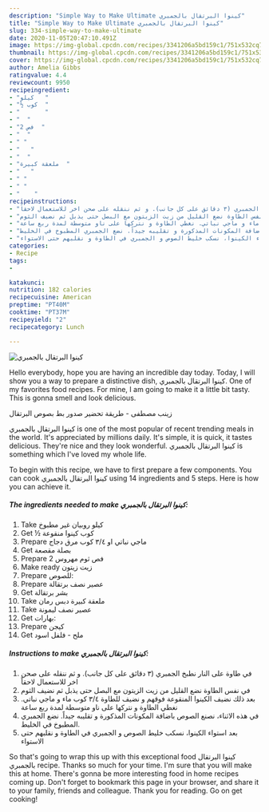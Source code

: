 ```yaml
---
description: "Simple Way to Make Ultimate كينوا البرتقال بالجمبري"
title: "Simple Way to Make Ultimate كينوا البرتقال بالجمبري"
slug: 334-simple-way-to-make-ultimate
date: 2020-11-05T20:47:10.491Z
image: https://img-global.cpcdn.com/recipes/3341206a5bd159c1/751x532cq70/الصورة-الرئيسية-لوصفةكينوا-البرتقال-بالجمبري.jpg
thumbnail: https://img-global.cpcdn.com/recipes/3341206a5bd159c1/751x532cq70/الصورة-الرئيسية-لوصفةكينوا-البرتقال-بالجمبري.jpg
cover: https://img-global.cpcdn.com/recipes/3341206a5bd159c1/751x532cq70/الصورة-الرئيسية-لوصفةكينوا-البرتقال-بالجمبري.jpg
author: Amelia Gibbs
ratingvalue: 4.4
reviewcount: 9950
recipeingredient:
- "كيلو   "
- "½ كوب  "
- "       "
- "  "
- "2 فص  "
- "  "
- " "
- "   "
- "  "
- "ملعقة كبيرة  "
- "   "
- " "
- " "
- "    "
recipeinstructions:
- "في طاوة على النار نطبخ الجمبري (٣ دقائق على كل جانب). و ثم ننقله على صحن اخر للاستعمال لاحقاً"
- "في نفس الطاوة نضع القليل من زيت الزيتون مع البصل حتى يذبل ثم نضيف الثوم"
- "بعد ذلك نضيف الكينوا المنقوعة فوقهم و نضيف للطاوة ٣/٤ كوب ماء و ماجي نباتي. نغطي الطاوة و نتركها على ناو متوسطة لمدة ربع ساعة"
- "في هذه الاثناء، نصنع الصوص باضافة المكونات المذكورة و تقليبه جيداً. نضع الجمبري المطبوخ في الخليط."
- "بعد استواء الكينوا، نسكب خليط الصوص و الجمبري في الطاوة و نقلبهم حتى الاستواء"
categories:
- Recipe
tags:
- 

katakunci:  
nutrition: 182 calories
recipecuisine: American
preptime: "PT40M"
cooktime: "PT37M"
recipeyield: "2"
recipecategory: Lunch

---
```



![كينوا البرتقال بالجمبري](https://img-global.cpcdn.com/recipes/3341206a5bd159c1/751x532cq70/الصورة-الرئيسية-لوصفةكينوا-البرتقال-بالجمبري.jpg)

Hello everybody, hope you are having an incredible day today. Today, I will show you a way to prepare a distinctive dish, كينوا البرتقال بالجمبري. One of my favorites food recipes. For mine, I am going to make it a little bit tasty. This is gonna smell and look delicious.

زينب مصطفى - طريقة تحضير صدور بط بصوص البرتقال

كينوا البرتقال بالجمبري is one of the most popular of recent trending meals in the world. It's appreciated by millions daily. It's simple, it is quick, it tastes delicious. They're nice and they look wonderful. كينوا البرتقال بالجمبري is something which I've loved my whole life.


To begin with this recipe, we have to first prepare a few components. You can cook كينوا البرتقال بالجمبري using 14 ingredients and 5 steps. Here is how you can achieve it.

<!--inarticleads1-->

##### The ingredients needed to make كينوا البرتقال بالجمبري:

1. Take كيلو روبيان غير مطبوخ
1. Get ½ كوب كينوا منقوعة
1. Prepare  ماجي نباتي او ٣/٤ كوب مرق دجاج
1. Get  بصلة مقصعة
1. Prepare 2 فص ثوم مهروس
1. Make ready  زيت زيتون
1. Prepare  للصوص:
1. Prepare  عصير نصف برتقالة
1. Get  بشر برتقالة
1. Take ملعقة كبيرة دبس رمان
1. Take  عصير نصف ليمونة
1. Get  بهارات:
1. Prepare  كيجن
1. Get  ملح - فلفل اسود




<!--inarticleads2-->

##### Instructions to make كينوا البرتقال بالجمبري:

1. في طاوة على النار نطبخ الجمبري (٣ دقائق على كل جانب). و ثم ننقله على صحن اخر للاستعمال لاحقاً
1. في نفس الطاوة نضع القليل من زيت الزيتون مع البصل حتى يذبل ثم نضيف الثوم
1. بعد ذلك نضيف الكينوا المنقوعة فوقهم و نضيف للطاوة ٣/٤ كوب ماء و ماجي نباتي. نغطي الطاوة و نتركها على ناو متوسطة لمدة ربع ساعة
1. في هذه الاثناء، نصنع الصوص باضافة المكونات المذكورة و تقليبه جيداً. نضع الجمبري المطبوخ في الخليط.
1. بعد استواء الكينوا، نسكب خليط الصوص و الجمبري في الطاوة و نقلبهم حتى الاستواء




So that's going to wrap this up with this exceptional food كينوا البرتقال بالجمبري recipe. Thanks so much for your time. I'm sure that you will make this at home. There's gonna be more interesting food in home recipes coming up. Don't forget to bookmark this page in your browser, and share it to your family, friends and colleague. Thank you for reading. Go on get cooking!
